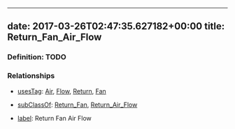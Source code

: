 
---
date: 2017-03-26T02:47:35.627182+00:00
title: Return_Fan_Air_Flow
---
### Definition: TODO

### Relationships

* [usesTag](https://brickschema.org/schema/1.0/BrickFrame#usesTag): [Air](https://brickschema.org/schema/1.0/BrickTag#Air), [Flow](https://brickschema.org/schema/1.0/BrickTag#Flow), [Return](https://brickschema.org/schema/1.0/BrickTag#Return), [Fan](https://brickschema.org/schema/1.0/BrickTag#Fan)

* [subClassOf](http://www.w3.org/2000/01/rdf-schema#subClassOf): [Return_Fan](https://brickschema.org/schema/1.0/Brick#Return_Fan), [Return_Air_Flow](https://brickschema.org/schema/1.0/Brick#Return_Air_Flow)

* [label](http://www.w3.org/2000/01/rdf-schema#label): Return Fan Air Flow
